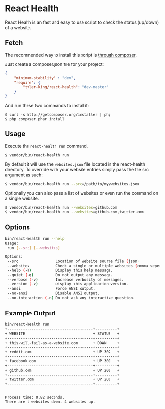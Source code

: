 # React Health

React Health is an fast and easy to use script to check the status (up/down) of a website.

## Fetch

The recommended way to install this script is [through composer](http://packagist.org).

Just create a composer.json file for your project:

```JSON
{
    "minimum-stability" : "dev",
    "require": {
        "tyler-king/react-health": "dev-master"
    }
}
```

And run these two commands to install it:

    $ curl -s http://getcomposer.org/installer | php
    $ php composer.phar install

## Usage

Execute the `react-health run` command.

```bash
$ vendor/bin/react-health run
```

By default it will use the `websites.json` file located in the react-health directory. To override with your website entries simply pass the the src argument as such:

```bash
$ vendor/bin/react-health run --src=/path/to/my/websites.json
```

Optionally you can also pass a list of websites or even run the command on a single website.

```bash
$ vendor/bin/react-health run --websites=github.com
$ vendor/bin/react-health run --websites=github.com,twitter.com
```

## Options

```bash
bin/react-health run --help
Usage:
 run [--src] [--websites]

Options:
 --src                 Location of website source file (json)
 --websites            Check a single or multiple websites (comma seperated).
 --help (-h)           Display this help message.
 --quiet (-q)          Do not output any message.
 --verbose (-v)        Increase verbosity of messages.
 --version (-V)        Display this application version.
 --ansi                Force ANSI output.
 --no-ansi             Disable ANSI output.
 --no-interaction (-n) Do not ask any interactive question.
```

## Example Output

```bash
bin/react-health run
+---------------------------------------+----------+
+ WEBSITE                               + STATUS   +
+---------------------------------------+----------+
+ this-will-fail-as-a-website.com       + DOWN     +
+---------------------------------------+----------+
+ reddit.com                            + UP 302   +
+---------------------------------------+----------+
+ facebook.com                          + UP 301   +
+---------------------------------------+----------+
+ github.com                            + UP 200   +
+---------------------------------------+----------+
+ twitter.com                           + UP 200   +
+---------------------------------------+----------+


Process time: 0.82 seconds.
There are 1 websites down. 4 websites up.
```